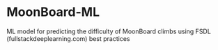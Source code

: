 # MoonBoard-ML
ML model for predicting the difficulty of MoonBoard climbs using FSDL (fullstackdeeplearning.com) best practices
